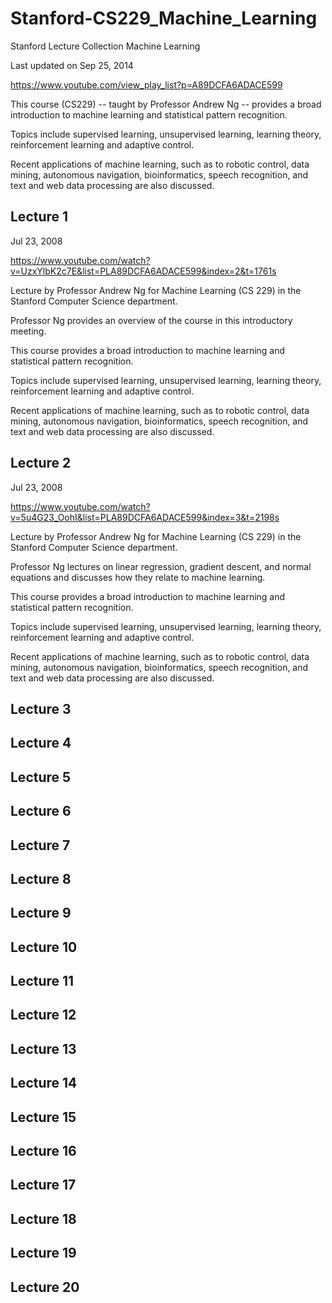 # Stanford-CS229_Machine_Learning
Stanford Lecture Collection Machine Learning

Last updated on Sep 25, 2014

https://www.youtube.com/view_play_list?p=A89DCFA6ADACE599


This course (CS229) --  taught by Professor Andrew Ng -- provides a broad introduction to machine learning and statistical pattern recognition. 

Topics include supervised learning, unsupervised learning, learning theory, reinforcement learning and adaptive control. 

Recent applications of machine learning, such as to robotic control, data mining, autonomous navigation, bioinformatics, speech recognition, and text and web data processing are also discussed.



## Lecture 1

Jul 23, 2008

https://www.youtube.com/watch?v=UzxYlbK2c7E&list=PLA89DCFA6ADACE599&index=2&t=1761s

Lecture by Professor Andrew Ng for Machine Learning (CS 229) in the Stanford Computer Science department.  

Professor Ng provides an overview of the course in this introductory meeting. 

This course provides a broad introduction to machine learning and statistical pattern recognition. 

Topics include supervised learning, unsupervised learning, learning theory, reinforcement learning and adaptive control.   

Recent applications of machine learning, such as to robotic control, data mining, autonomous navigation, bioinformatics, speech recognition, and text and web data processing are also discussed.


## Lecture 2

Jul 23, 2008


https://www.youtube.com/watch?v=5u4G23_OohI&list=PLA89DCFA6ADACE599&index=3&t=2198s



Lecture by Professor Andrew Ng for Machine Learning (CS 229) in the Stanford Computer Science department.  

Professor Ng lectures on linear regression, gradient descent, and normal equations and discusses how they relate to machine learning. 

This course provides a broad introduction to machine learning and statistical pattern recognition. 

Topics include supervised learning, unsupervised learning, learning theory, reinforcement learning and adaptive control.   

Recent applications of machine learning, such as to robotic control, data mining, autonomous navigation, bioinformatics, speech recognition, and text and web data processing are also discussed.

## Lecture 3

## Lecture 4

## Lecture 5

## Lecture 6

## Lecture 7

## Lecture 8

## Lecture 9

## Lecture 10

## Lecture 11

## Lecture 12

## Lecture 13

## Lecture 14

## Lecture 15

## Lecture 16

## Lecture 17

## Lecture 18

## Lecture 19

## Lecture 20

